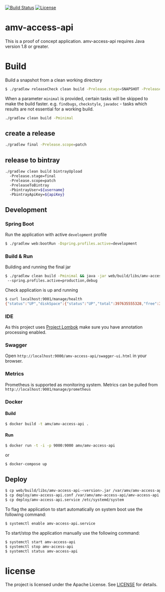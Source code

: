 [![Build Status](https://travis-ci.org/amvnetworks/amv-access-api-poc.svg?branch=master)](https://travis-ci.org/amvnetworks/amv-access-api-poc)
[![License](https://img.shields.io/github/license/amvnetworks/amv-access-api-poc.svg?maxAge=2592000)](https://github.com/amvnetworks/amv-access-api-poc/blob/master/LICENSE)

amv-access-api
========
This is a proof of concept application.
amv-access-api requires Java version 1.8 or greater.

# Build
Build a snapshot from a clean working directory
```bash
$ ./gradlew releaseCheck clean build -Prelease.stage=SNAPSHOT -Prelease.scope=patch
```

When a parameter `minimal` is provided, certain tasks will be skipped to make the build faster.
e.g. `findbugs`, `checkstyle`, `javadoc` - tasks which results are not essential for a working build.
```bash
./gradlew clean build -Pminimal
```

## create a release
```bash
./gradlew final -Prelease.scope=patch
```

## release to bintray
```bash
./gradlew clean build bintrayUpload
  -Prelease.stage=final
  -Prelease.scope=patch
  -PreleaseToBintray
  -PbintrayUser=${username}
  -PbintrayApiKey=${apiKey}
```

## Development
### Spring Boot
Run the application with active `development` profile
```bash
$ ./gradlew web:bootRun -Dspring.profiles.active=development
```

### Build & Run
Building and running the final jar
```bash
$ ./gradlew clean build -Pminimal && java -jar web/build/libs/amv-access-api-web-<version>.jar
 --spring.profiles.active=production,debug
```
Check application is up and running
```bash
$ curl localhost:9001/manage/health
{"status":"UP","diskSpace":{"status":"UP","total":397635555328,"free":328389529600,"threshold":10485760}}}
```

### IDE
As this project uses [Project Lombok](https://projectlombok.org/) make sure you have annotation processing enabled.

### Swagger
Open `http://localhost:9000/amv-access-api/swagger-ui.html` in your browser.

### Metrics
Prometheus is supported as monitoring system. Metrics can be pulled from `http://localhost:9001/manage/prometheus` 

### Docker
#### Build
```bash
$ docker build -t amv/amv-access-api .
```
#### Run
```bash
$ docker run -t -i -p 9000:9000 amv/amv-access-api
```
or
```bash
$ docker-compose up
```


## Deploy
```bash
$ cp web/build/libs/amv-access-api-<version>.jar /var/amv/amv-access-api/amv-access-api.jar
$ cp deploy/amv-access-api.conf /var/amv/amv-access-api/amv-access-api.conf
$ cp deploy/amv-access-api.service /etc/systemd/system
```

To flag the application to start automatically on system boot use the following command:
```bash
$ systemctl enable amv-access-api.service
```

To start/stop the application manually use the following command:
```bash
$ systemctl start amv-access-api
$ systemctl stop amv-access-api
$ systemctl status amv-access-api
```

# license
The project is licensed under the Apache License. See [LICENSE](LICENSE) for details.
